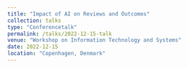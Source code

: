 ```yaml
---
title: "Impact of AI on Reviews and Outcomes"
collection: talks
type: "Conferencetalk"
permalink: /talks/2022-12-15-talk
venue: "Workshop on Information Technology and Systems"
date: 2022-12-15
location: "Copenhagen, Denmark"
---
```


